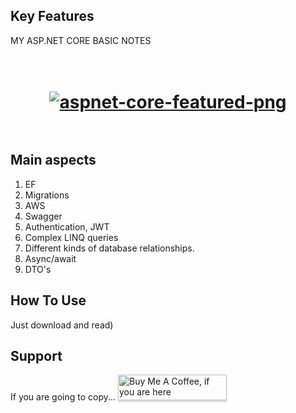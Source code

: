 ## Key Features
MY ASP.NET CORE BASIC NOTES

<h1 align="center">
  <br>
	<a href="https://ibb.co/FxSMq4L"><img src="https://i.ibb.co/znyYHVT/aspnet-core-featured-png.webp" alt="aspnet-core-featured-png" border="0"></a>
  <br>
  <br>
</h1>


## Main aspects
 1. EF
 2. Migrations
 3. AWS
 4. Swagger
 5. Authentication, JWT
 6. Complex LINQ queries
 7. Different kinds of database relationships.
 8. Async/await
 9. DTO's


## How To Use
Just download and read)



## Support
If you are going to copy...
<a href="https://vk.com/antonio12071984" target="_blank"><img src="https://www.buymeacoffee.com/assets/img/custom_images/purple_img.png" alt="Buy Me A Coffee, if you are here" style="height: 41px !important;width: 174px !important;box-shadow: 0px 3px 2px 0px rgba(190, 190, 190, 0.5) !important;-webkit-box-shadow: 0px 3px 2px 0px rgba(190, 190, 190, 0.5) !important;" ></a>
